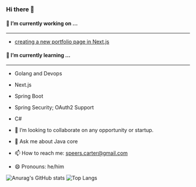 ### Hi there 👋

#### 🔭 I’m currently working on ...
---
  - [creating a new portfolio page in Next.js](http://github.com/Carter907/my-site)
#### 🌱 I’m currently learning ...
---
  - Golang and Devops
  - Next.js
  - Spring Boot
  - Spring Security; OAuth2 Support
  - C#
    
- 👯 I’m looking to collaborate on any opportunity or startup.
- 💬 Ask me about Java core
- 📫 How to reach me: speers.carter@gmail.com
- 😄 Pronouns: he/him

![Anurag's GitHub stats](https://github-readme-stats.vercel.app/api?username=Carter907&theme=one_dark_pro&show_icons=true)
![Top Langs](https://github-readme-stats.vercel.app/api/top-langs/?username=Carter907&layout=donut&theme=one_dark_pro)
